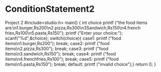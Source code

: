 # ConditionStatement2
Project 2
#include<studio.h>
main()
{
int choice
printf ("the food items are:\n1.burger,Rs200\n2.pizza,Rs300\n3Sandwich,Rs150\n4.french fries,Rs100\n5.pasta,Rs150");
printf ("Enter your choice:");
scanf("%d",&choice);
switch(choice){
case1:
printf ("food items\n1.burger,Rs200");
break;
case2:
printf ("food items\n2.pizza,Rs300");
break;
case3:
printf ("food items\n3.sandwich,Rs150");
break;
case4:
printf ("food items\n4.frenchfries,Rs100");
break;
case5:
printf ("food items\n5.pasta,Rs150");
break;
default:
printf ("invalid choice");}
return 0;
}
